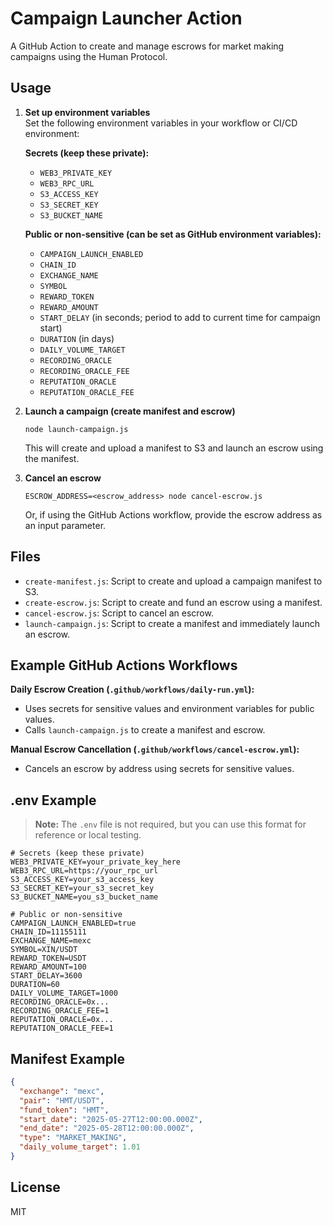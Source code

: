 # Campaign Launcher Action

A GitHub Action to create and manage escrows for market making campaigns using the Human Protocol.

## Usage

1. **Set up environment variables**  
   Set the following environment variables in your workflow or CI/CD environment:

   **Secrets (keep these private):**
   - `WEB3_PRIVATE_KEY`
   - `WEB3_RPC_URL`
   - `S3_ACCESS_KEY`
   - `S3_SECRET_KEY`
   - `S3_BUCKET_NAME`

   **Public or non-sensitive (can be set as GitHub environment variables):**
   - `CAMPAIGN_LAUNCH_ENABLED`
   - `CHAIN_ID`
   - `EXCHANGE_NAME`
   - `SYMBOL`
   - `REWARD_TOKEN`
   - `REWARD_AMOUNT`
   - `START_DELAY` (in seconds; period to add to current time for campaign start)
   - `DURATION` (in days)
   - `DAILY_VOLUME_TARGET`
   - `RECORDING_ORACLE`
   - `RECORDING_ORACLE_FEE`
   - `REPUTATION_ORACLE`
   - `REPUTATION_ORACLE_FEE`

2. **Launch a campaign (create manifest and escrow)**
   ```
   node launch-campaign.js
   ```
   This will create and upload a manifest to S3 and launch an escrow using the manifest.

3. **Cancel an escrow**
   ```
   ESCROW_ADDRESS=<escrow_address> node cancel-escrow.js
   ```
   Or, if using the GitHub Actions workflow, provide the escrow address as an input parameter.

## Files

- `create-manifest.js`: Script to create and upload a campaign manifest to S3.
- `create-escrow.js`: Script to create and fund an escrow using a manifest.
- `cancel-escrow.js`: Script to cancel an escrow.
- `launch-campaign.js`: Script to create a manifest and immediately launch an escrow.

## Example GitHub Actions Workflows

**Daily Escrow Creation (`.github/workflows/daily-run.yml`):**
- Uses secrets for sensitive values and environment variables for public values.
- Calls `launch-campaign.js` to create a manifest and escrow.

**Manual Escrow Cancellation (`.github/workflows/cancel-escrow.yml`):**
- Cancels an escrow by address using secrets for sensitive values.

## .env Example

> **Note:** The `.env` file is not required, but you can use this format for reference or local testing.

```
# Secrets (keep these private)
WEB3_PRIVATE_KEY=your_private_key_here
WEB3_RPC_URL=https://your_rpc_url
S3_ACCESS_KEY=your_s3_access_key
S3_SECRET_KEY=your_s3_secret_key
S3_BUCKET_NAME=you_s3_bucket_name

# Public or non-sensitive
CAMPAIGN_LAUNCH_ENABLED=true
CHAIN_ID=11155111
EXCHANGE_NAME=mexc
SYMBOL=XIN/USDT
REWARD_TOKEN=USDT
REWARD_AMOUNT=100
START_DELAY=3600
DURATION=60
DAILY_VOLUME_TARGET=1000
RECORDING_ORACLE=0x...
RECORDING_ORACLE_FEE=1
REPUTATION_ORACLE=0x...
REPUTATION_ORACLE_FEE=1
```

## Manifest Example

```json
{
  "exchange": "mexc",
  "pair": "HMT/USDT",
  "fund_token": "HMT",
  "start_date": "2025-05-27T12:00:00.000Z",
  "end_date": "2025-05-28T12:00:00.000Z",
  "type": "MARKET_MAKING",
  "daily_volume_target": 1.01
}
```

## License

MIT
